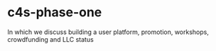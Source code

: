 # c4s-phase-one
In which we discuss building a user platform, promotion, workshops, crowdfunding and LLC status
